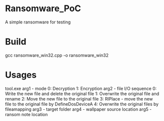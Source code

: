 # Ransomware_PoC
A simple ransomware for testing

# Build
gcc ransomware_win32.cpp -o ransomware_win32

# Usages 
tool.exe <mode> <folder>
  arg1 - mode
    0: Decryption
    1: Encryption
  arg2 - file I/O sequence
    0: Write the new file and delete the original file
    1: Overwrite the original file and rename
    2: Move the new file to the original file
    3: RIPlace - move the new file to the original file by DefineDosDeviceA
    4: Overwrite the original files by fileamapping
  arg3 - target folder
  arg4 - wallpaper source location
  arg5 - ransom note location

